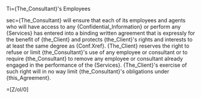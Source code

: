 Ti={The_Consultant}'s Employees

sec={The_Consultant} will ensure that each of its employees and agents who will have access to any {Confidential_Information} or perform any {Services} has entered into a binding written agreement that is expressly for the benefit of {the_Client} and protects {the_Client}'s rights and interests to at least the same degree as {Conf.Xref}.  {The_Client} reserves the right to refuse or limit {the_Consultant}'s use of any employee or consultant or to require {the_Consultant} to remove any employee or consultant already engaged in the performance of the {Services}.  {The_Client}'s exercise of such right will in no way limit {the_Consultant}'s obligations under {this_Agreement}.

=[Z/ol/0]
